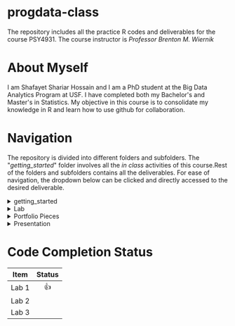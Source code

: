 # progdata-class

The repository includes all the practice R codes and deliverables for the course PSY4931. The course instructor is *Professor Brenton M. Wiernik*

# About Myself

I am Shafayet Shariar Hossain and I am a PhD student at the Big Data Analytics Program at USF. I have completed both my Bachelor's and Master's in Statistics. My objective in this course is to consolidate my knowledge in R and learn how to use github for collaboration.

# Navigation 

The repository is divided into different folders and subfolders. The "*getting_started*" folder involves all the *in class* activities of this course.Rest of the folders and subfolders contains all the deliverables. For ease of navigation, the dropdown below can be clicked and directly accessed to the desired deliverable. 

<details>
<summary> getting_started </summary>
</details>

<details>
<summary> Lab </summary>
<ol>
  <li><a href="https://github.com/shossain7757/progdata-class/tree/main/Lab/Lab%2001">Lab 1</a></li>
  <li><a href="https://github.com/shossain7757/progdata-class/tree/main/Lab/Lab%2002">Lab 1</a></li>
  <li>Lab 3</li>
</ol>
</details>

<details>
<summary>Portfolio Pieces</summary>
<ol>
 <li>Personal Website</li>
 <li>R Shiny</li>
</ol>
</details>

<details>
<summary> Presentation </summary>
 - Presentation Slide
</details>

# Code Completion Status

|**Item**|**Status**|
|:---:   |:---:     |
| Lab 1  |:thumbsup:|
| Lab 2  |          |
| Lab 3  |          |


